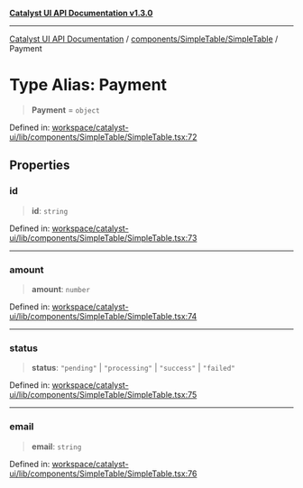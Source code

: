 [**Catalyst UI API Documentation v1.3.0**](../../../../README.md)

---

[Catalyst UI API Documentation](../../../../README.md) / [components/SimpleTable/SimpleTable](../README.md) / Payment

# Type Alias: Payment

> **Payment** = `object`

Defined in: [workspace/catalyst-ui/lib/components/SimpleTable/SimpleTable.tsx:72](https://github.com/TheBranchDriftCatalyst/catalyst-ui/blob/main/lib/components/SimpleTable/SimpleTable.tsx#L72)

## Properties

### id

> **id**: `string`

Defined in: [workspace/catalyst-ui/lib/components/SimpleTable/SimpleTable.tsx:73](https://github.com/TheBranchDriftCatalyst/catalyst-ui/blob/main/lib/components/SimpleTable/SimpleTable.tsx#L73)

---

### amount

> **amount**: `number`

Defined in: [workspace/catalyst-ui/lib/components/SimpleTable/SimpleTable.tsx:74](https://github.com/TheBranchDriftCatalyst/catalyst-ui/blob/main/lib/components/SimpleTable/SimpleTable.tsx#L74)

---

### status

> **status**: `"pending"` \| `"processing"` \| `"success"` \| `"failed"`

Defined in: [workspace/catalyst-ui/lib/components/SimpleTable/SimpleTable.tsx:75](https://github.com/TheBranchDriftCatalyst/catalyst-ui/blob/main/lib/components/SimpleTable/SimpleTable.tsx#L75)

---

### email

> **email**: `string`

Defined in: [workspace/catalyst-ui/lib/components/SimpleTable/SimpleTable.tsx:76](https://github.com/TheBranchDriftCatalyst/catalyst-ui/blob/main/lib/components/SimpleTable/SimpleTable.tsx#L76)
